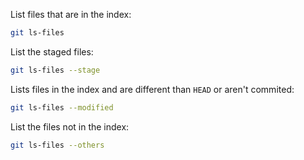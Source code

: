 List files that are in the index:

```sh
git ls-files
```

List the staged files:

```sh
git ls-files --stage
```

Lists files in the index and are different than `HEAD` or aren't commited:

```sh
git ls-files --modified
```

List the files not in the index:

```sh
git ls-files --others
```
